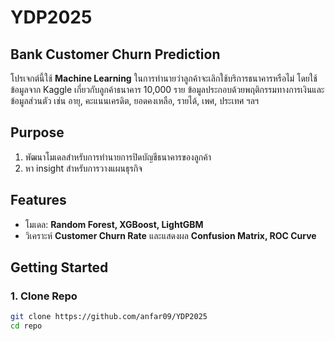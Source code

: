 # YDP2025
## Bank Customer Churn Prediction

โปรเจกต์นี้ใช้ **Machine Learning** ในการทำนายว่าลูกค้าจะเลิกใช้บริการธนาคารหรือไม่ โดยใช้ข้อมูลจาก Kaggle เกี่ยวกับลูกค้าธนาคาร 10,000 ราย ข้อมูลประกอบด้วยพฤติกรรมทางการเงินและข้อมูลส่วนตัว เช่น อายุ, คะแนนเครดิต, ยอดคงเหลือ, รายได้, เพศ, ประเทศ ฯลฯ

## Purpose
1. พัฒนาโมเดลสำหรับการทำนายการปิดบัญชีธนาคารของลูกค้า
2. หา insight สำหรับการวางแผนธุรกิจ

## Features
- โมเดล: **Random Forest, XGBoost, LightGBM**
- วิเคราะห์ **Customer Churn Rate** และแสดงผล **Confusion Matrix, ROC Curve**

## Getting Started
### 1. Clone Repo
```bash
git clone https://github.com/anfar09/YDP2025
cd repo
